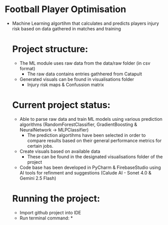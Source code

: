 # Football Player Optimisation 

* Machine Learning algortihm that calculates and predicts players injury risk based on data gathered in matches and training

  # Project structure:
    * The ML module uses raw data from the data/raw folder (in csv format)
      * The raw data contains entries gathhered from Catapult
    * Generated visuals can be found in visualisations folder
      * Injury risk maps & Confussion matrix 

  # Current project status:
    * Able to parse raw data and train ML models using various prediction algorithms (RandomForestClassifier, GradientBoosting & NeuralNetwork -> MLPClassifier)
      * The prediction algortihms have been selected in order to compare results based on their general performance metrics for certain jobs.
    * Create visuals based on available data
      * These can be found in the designated visualisations folder of the project
    * Code base has been developed in PyCharm & FirebaseStudio using AI tools for refinment and suggestions (Calude AI - Sonet 4.0 & Gemini 2.5 Flash)
 
  # Running the project:
    * Import github project into IDE
    * Run terminal command:
      * 

